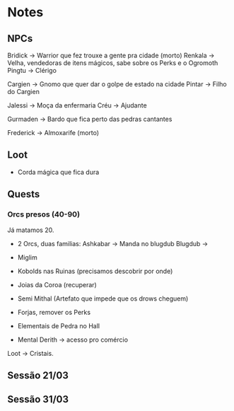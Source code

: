 # Notes

## NPCs
Bridick -> Warrior que fez trouxe a gente pra cidade (morto)
Renkala -> Velha, vendedoras de itens mágicos, sabe sobre os Perks e o Ogromoth
Pingtu -> Clérigo

Cargien -> Gnomo que quer dar o golpe de estado na cidade
Pintar -> Filho do Cargien

Jalessi -> Moça da enfermaria
Créu -> Ajudante

Gurmaden -> Bardo que fica perto das pedras cantantes

Frederick -> Almoxarife (morto)

## Loot
* Corda mágica que fica dura

## Quests
### Orcs presos (40-90)
Já matamos 20.
* 2 Orcs, duas familias:
	Ashkabar -> Manda no blugdub
	Blugdub ->
* Miglim

* Kobolds nas Ruinas (precisamos descobrir por onde)
* Joias da Coroa (recuperar)
* Semi Mithal (Artefato que impede que os drows cheguem)
* Forjas, remover os Perks
* Elementais de Pedra no Hall
* Mental Derith -> acesso pro comércio

Loot -> Cristais.

## Sessão 21/03

## Sessão 31/03
